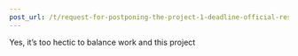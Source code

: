 ```yaml
---
post_url: /t/request-for-postponing-the-project-1-deadline-official-response-extended/166866/7
---
```

Yes, it’s too hectic to balance work and this project